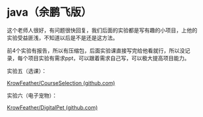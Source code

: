 # java（余鹏飞版）

这个老师人很好，有问题很快回复，我们后面的实验都是写有趣的小项目，上他的实验受益匪浅，不知道以后是不是还是这方法。

前4个实验有报告，所以有压缩包，后面实验课直接写完给他看就行，所以没记录，每个项目实验有需求ppt，可以跟着需求自己写，可以极大提高项目能力。

实验五（选课）：

[KrowFeather/CourseSelection (github.com)](https://github.com/KrowFeather/CourseSelection)

实验六（电子宠物）：

[KrowFeather/DigitalPet (github.com)](https://github.com/KrowFeather/DigitalPet)